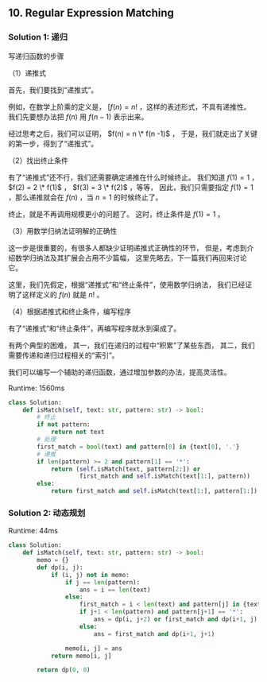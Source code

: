 ## 10. Regular Expression Matching


### Solution 1: 递归

写递归函数的步骤

（1）递推式

首先，我们要找到“递推式”。

例如，在数学上阶乘的定义是， [$f(n) = n!$ ，这样的表述形式，不具有递推性。
我们先要想办法把 $f(n)$ 用 $f(n-1)$ 表示出来。

经过思考之后，我们可以证明， $f(n) = n \* f(n -1)$ ，
于是，我们就走出了关键的第一步，得到了“递推式”。

（2）找出终止条件

有了“递推式”还不行，我们还需要确定递推在什么时候终止。
我们知道 $f(1) = 1$ ， $f(2) = 2 \* f(1)$ ， $f(3) = 3 \* f(2)$ ，等等，
因此，我们只需要指定 $f(1) = 1$ ，那么递推就会在 $f(n)$ ，当 $n = 1$ 的时候终止了。

终止，就是不再调用规模更小的问题了。
这时，终止条件是 $f(1) = 1$ 。

（3）用数学归纳法证明解的正确性

这一步是很重要的，有很多人都缺少证明递推式正确性的环节，
但是，考虑到介绍数学归纳法及其扩展会占用不少篇幅，
这里先略去，下一篇我们再回来讨论它。

这里，我们先假定，根据“递推式”和“终止条件”，使用数学归纳法，
我们已经证明了这样定义的 $f(n)$ 就是 $n!$ 。

（4）根据递推式和终止条件，编写程序

有了“递推式”和“终止条件”，再编写程序就水到渠成了。

有两个典型的困难，
其一，我们在递归的过程中“积累”了某些东西，
其二，我们需要传递和递归过程相关的“索引”。

我们可以编写一个辅助的递归函数，通过增加参数的办法，提高灵活性。



Runtime: 1560ms

```Python
class Solution:
    def isMatch(self, text: str, pattern: str) -> bool:
        # 终止
        if not pattern:
            return not text
        # 处理
        first_match = bool(text) and pattern[0] in {text[0], '.'}
        # 递推
        if len(pattern) >= 2 and pattern[1] == '*':
            return (self.isMatch(text, pattern[2:]) or
                    first_match and self.isMatch(text[1:], pattern))
        else:
            return first_match and self.isMatch(text[1:], pattern[1:])
```



### Solution 2: 动态规划

Runtime: 44ms

```Python
class Solution:
    def isMatch(self, text: str, pattern: str) -> bool:
        memo = {}
        def dp(i, j):
            if (i, j) not in memo:
                if j == len(pattern):
                    ans = i == len(text)
                else:
                    first_match = i < len(text) and pattern[j] in {text[i], '.'}
                    if j+1 < len(pattern) and pattern[j+1] == '*':
                        ans = dp(i, j+2) or first_match and dp(i+1, j)
                    else:
                        ans = first_match and dp(i+1, j+1)

                memo[i, j] = ans
            return memo[i, j]

        return dp(0, 0)
```
